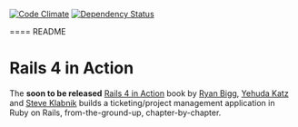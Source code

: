 [![Code Climate](https://codeclimate.com/github/Kosmas/conductor.png)](https://codeclimate.com/github/Kosmas/conductor)
[![Dependency Status](https://gemnasium.com/Kosmas/conductor.png)](https://gemnasium.com/Kosmas/conductor)

==== README

# Rails 4 in Action
The **soon to be released** [Rails 4 in Action](http://www.manning.com/bigg2/) book by [Ryan Bigg](https://twitter.com/ryanbigg), [Yehuda Katz](https://twitter.com/wycats) and [Steve Klabnik](https://twitter.com/steveklabnik) builds a ticketing/project management application in Ruby on Rails, from-the-ground-up, chapter-by-chapter.
